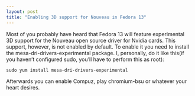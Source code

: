 ```yaml
---
layout: post
title: "Enabling 3D support for Nouveau in Fedora 13"
---
```


Most of you probably have heard that Fedora 13 will feature
experimental 3D support for the Nouveau open source driver for Nvidia
cards. This support, however, is not enabled by default. To enable it
you need to install the mesa-dri-drivers-experimental package. I,
personally, do it like this(if you haven’t configured sudo, you’ll
have to perform this as root):

`sudo yum install mesa-dri-drivers-experimental`

Afterwards you can enable Compuz, play chromium-bsu or whatever your heart desires.
